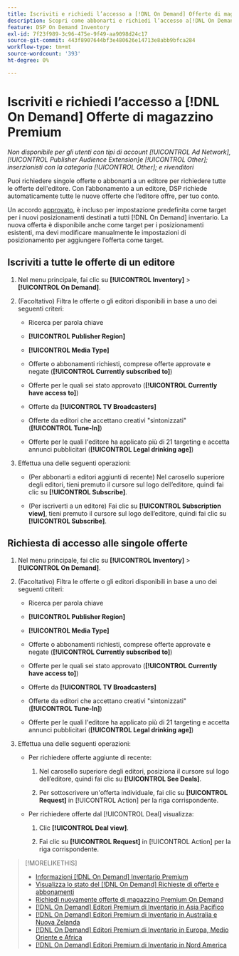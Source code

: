 ```yaml
---
title: Iscriviti e richiedi l’accesso a [!DNL On Demand] Offerte di magazzino Premium
description: Scopri come abbonarti e richiedi l’accesso a[!DNL On Demand] offerte.
feature: DSP On Demand Inventory
exl-id: 7f23f989-3c96-475e-9f49-aa9098d24c17
source-git-commit: 443f8907644bf3e480626e14713e8abb9bfca284
workflow-type: tm+mt
source-wordcount: '393'
ht-degree: 0%

---
```


# Iscriviti e richiedi l’accesso a [!DNL On Demand] Offerte di magazzino Premium

*Non disponibile per gli utenti con tipi di account [!UICONTROL Ad Network], [!UICONTROL Publisher Audience Extension]e [!UICONTROL Other]; inserzionisti con la categoria [!UICONTROL Other]; e rivenditori*

Puoi richiedere singole offerte o abbonarti a un editore per richiedere tutte le offerte dell&#39;editore. Con l’abbonamento a un editore, DSP richiede automaticamente tutte le nuove offerte che l’editore offre, per tuo conto.

Un accordo [approvato](/help/dsp/inventory/on-demand-inventory-view-status.md), è incluso per impostazione predefinita come target per i nuovi posizionamenti destinati a tutti [!DNL On Demand] inventario. La nuova offerta è disponibile anche come target per i posizionamenti esistenti, ma devi modificare manualmente le impostazioni di posizionamento per aggiungere l’offerta come target.

## Iscriviti a tutte le offerte di un editore

1. Nel menu principale, fai clic su **[!UICONTROL Inventory]** > **[!UICONTROL On Demand]**.

1. (Facoltativo) Filtra le offerte o gli editori disponibili in base a uno dei seguenti criteri:

   * Ricerca per parola chiave

   * **[!UICONTROL Publisher Region]**

   * **[!UICONTROL Media Type]**

   * Offerte o abbonamenti richiesti, comprese offerte approvate e negate (**[!UICONTROL Currently subscribed to]**)

   * Offerte per le quali sei stato approvato (**[!UICONTROL Currently have access to]**)

   * Offerte da **[!UICONTROL TV Broadcasters]**

   * Offerte da editori che accettano creativi &quot;sintonizzati&quot; (**[!UICONTROL Tune-In]**)

   * Offerte per le quali l&#39;editore ha applicato più di 21 targeting e accetta annunci pubblicitari (**[!UICONTROL Legal drinking age]**)

1. Effettua una delle seguenti operazioni:

   * (Per abbonarti a editori aggiunti di recente) Nel carosello superiore degli editori, tieni premuto il cursore sul logo dell’editore, quindi fai clic su **[!UICONTROL Subscribe]**.

   * (Per iscriverti a un editore) Fai clic su **[!UICONTROL Subscription view]**, tieni premuto il cursore sul logo dell’editore, quindi fai clic su **[!UICONTROL Subscribe]**.

## Richiesta di accesso alle singole offerte

1. Nel menu principale, fai clic su **[!UICONTROL Inventory]** > **[!UICONTROL On Demand]**.

1. (Facoltativo) Filtra le offerte o gli editori disponibili in base a uno dei seguenti criteri:

   * Ricerca per parola chiave

   * **[!UICONTROL Publisher Region]**

   * **[!UICONTROL Media Type]**

   * Offerte o abbonamenti richiesti, comprese offerte approvate e negate (**[!UICONTROL Currently subscribed to]**)

   * Offerte per le quali sei stato approvato (**[!UICONTROL Currently have access to]**)

   * Offerte da **[!UICONTROL TV Broadcasters]**

   * Offerte da editori che accettano creativi &quot;sintonizzati&quot; (**[!UICONTROL Tune-In]**)

   * Offerte per le quali l&#39;editore ha applicato più di 21 targeting e accetta annunci pubblicitari (**[!UICONTROL Legal drinking age]**)

1. Effettua una delle seguenti operazioni:

   * Per richiedere offerte aggiunte di recente:

      1. Nel carosello superiore degli editori, posiziona il cursore sul logo dell’editore, quindi fai clic su **[!UICONTROL See Deals]**.

      1. Per sottoscrivere un&#39;offerta individuale, fai clic su **[!UICONTROL Request]** in [!UICONTROL Action] per la riga corrispondente.
   * Per richiedere offerte dal [!UICONTROL Deal] visualizza:

      1. Clic **[!UICONTROL Deal view]**.

      1. Fai clic su **[!UICONTROL Request]** in [!UICONTROL Action] per la riga corrispondente.


>[!MORELIKETHIS]
>
>* [Informazioni [!DNL On Demand] Inventario Premium](on-demand-inventory-about.md)
>* [Visualizza lo stato del [!DNL On Demand] Richieste di offerte e abbonamenti](on-demand-inventory-view-status.md)
>* [Richiedi nuovamente offerte di magazzino Premium On Demand](on-demand-inventory-rerequest.md)
>* [[!DNL On Demand] Editori Premium di Inventario in Asia Pacifico](on-demand-inventory-publishers-apac.md)
>* [[!DNL On Demand] Editori Premium di Inventario in Australia e Nuova Zelanda](on-demand-inventory-publishers-anz.md)
>* [[!DNL On Demand] Editori Premium di Inventario in Europa, Medio Oriente e Africa](on-demand-inventory-publishers-emea.md)
>* [[!DNL On Demand] Editori Premium di Inventario in Nord America](on-demand-inventory-publishers-na.md)

